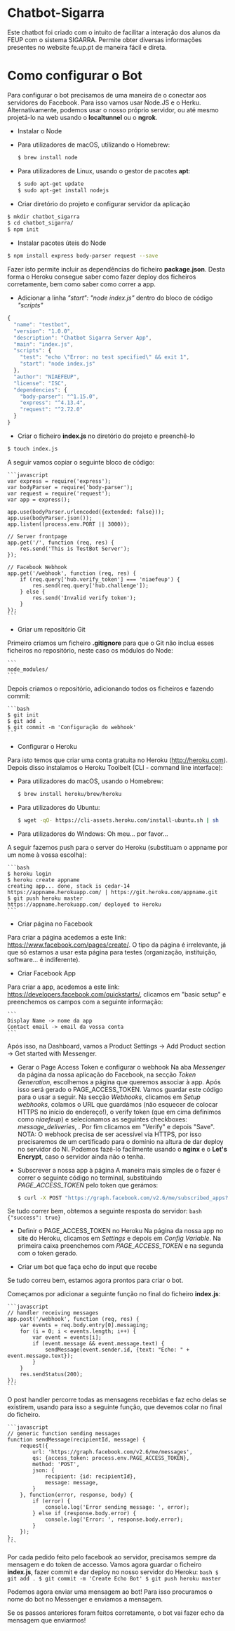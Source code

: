 # Chatbot-Sigarra
Este chatbot foi criado com o intuito de facilitar a interação dos alunos da FEUP com o sistema 
SIGARRA. Permite obter diversas informações presentes no website fe.up.pt de maneira fácil e direta.

# Como configurar o Bot
Para configurar o bot precisamos de uma maneira de o conectar aos servidores 
do Facebook. Para isso vamos usar Node.JS e o Herku. Alternativamente, podemos usar 
o nosso próprio servidor, ou até mesmo projetá-lo na web usando o 
**localtunnel** ou o **ngrok**.

* Instalar o Node

+ Para utilizadores de macOS, utilizando o Homebrew:

    ```bash
    $ brew install node
    ```
+ Para utilizadores de Linux, usando o gestor de pacotes **apt**:

    ```bash
    $ sudo apt-get update
    $ sudo apt-get install nodejs
    ```
* Criar diretório do projeto e configurar servidor da aplicação

```bash
$ mkdir chatbot_sigarra
$ cd chatbot_sigarra/
$ npm init
```
+ Instalar pacotes úteis do Node

```bash
$ npm install express body-parser request --save
```
Fazer isto permite incluir as dependências do ficheiro **package.json**. Desta forma o Heroku consegue saber como fazer deploy dos ficheiros corretamente, bem como saber como correr a app.

* Adicionar a linha *"start": "node index.js"* dentro do bloco de código *"scripts"*

```javascript
{
  "name": "testbot",
  "version": "1.0.0",
  "description": "Chatbot Sigarra Server App",
  "main": "index.js",
  "scripts": {
    "test": "echo \"Error: no test specified\" && exit 1",
    "start": "node index.js"
  },
  "author": "NIAEFEUP",
  "license": "ISC",
  "dependencies": {
    "body-parser": "^1.15.0",
    "express": "^4.13.4",
    "request": "^2.72.0"
  }
}
```
* Criar o ficheiro **index.js** no diretório do projeto e preenchê-lo

```bash
$ touch index.js
```

A seguir vamos copiar o seguinte bloco de código:

    ```javascript
    var express = require('express');  
    var bodyParser = require('body-parser');  
    var request = require('request');  
    var app = express();
    
    app.use(bodyParser.urlencoded({extended: false}));  
    app.use(bodyParser.json());  
    app.listen((process.env.PORT || 3000));
    
    // Server frontpage
    app.get('/', function (req, res) {  
        res.send('This is TestBot Server');
    });
    
    // Facebook Webhook
    app.get('/webhook', function (req, res) {  
        if (req.query['hub.verify_token'] === 'niaefeup') {
            res.send(req.query['hub.challenge']);
        } else {
            res.send('Invalid verify token');
        }
    });
    ```
* Griar um repositório Git 

Primeiro criamos um ficheiro **.gitignore** para que o Git não inclua esses ficheiros no repositório, neste caso os módulos do Node:

    ```
    node_modules/  
    ```

Depois criamos o repositório, adicionando todos os ficheiros e fazendo commit: 

    ```bash
    $ git init
    $ git add .
    $ git commit -m 'Configuração do webhook'
    ```
* Configurar o Heroku

Para isto temos que criar uma conta gratuita no Heroku (http://heroku.com). Depois disso instalamos o Heroku Toolbelt (CLI - command line interface): 

  + Para utilizadores do macOS, usando o Homebrew:

    ```bash
    $ brew install heroku/brew/heroku
    ```

  + Para utilizadores do Ubuntu: 
    
    ```bash
    $ wget -qO- https://cli-assets.heroku.com/install-ubuntu.sh | sh
    ```

  + Para utilizadores do Windows: Oh meu... por favor...

A seguir fazemos push para o server do Heroku (substituam o appname por um nome à vossa escolha):
   
    ```bash
    $ heroku login
    $ heroku create appname
    creating app... done, stack is cedar-14  
    https://appname.herokuapp.com/ | https://git.heroku.com/appname.git  
    $ git push heroku master
    https://appname.herokuapp.com/ deployed to Heroku  
    ```

* Criar página no Facebook

Para criar a página acedemos a este link: https://www.facebook.com/pages/create/.
O tipo da página é irrelevante, já que só estamos a usar esta página para testes 
(organização, instituição, software... é indiferente).

* Criar Facebook App

Para criar a app, acedemos a este link: https://developers.facebook.com/quickstarts/, clicamos em 
"basic setup" e preenchemos os campos com a seguinte informação:

    ```
    Display Name -> nome da app
    Contact email -> email da vossa conta
    ```

Após isso, na Dashboard, vamos a Product Settings -> Add Product section -> Get started with Messenger.


* Gerar o Page Access Token e configurar o webhook 
Na aba *Messenger* da página da nossa aplicação do Facebook, na secção *Token Generation*, 
escolhemos a página que queremos associar à app. Após isso será gerado o PAGE_ACCESS_TOKEN. Vamos 
guardar este código para o usar a seguir.
Na secção *Webhooks*, clicamos em *Setup webhooks*, colamos o URL que guardámos (não esquecer de colocar 
HTTPS no início do endereço!), o verify token (que em cima definimos como *niaefeup*) e selecionamos as seguintes checkboxes: *message_deliveries*, . Por fim clicamos em "Verify" e depois "Save".
NOTA: O webhook precisa de ser acessível via HTTPS, por isso precisaremos de um certificado para o 
domínio na altura de dar deploy no servidor do NI. Podemos fazê-lo facilmente usando o **nginx** e o 
**Let's Encrypt**, caso o servidor ainda não o tenha.


* Subscrever a nossa app à página 
A maneira mais simples de o fazer é correr o seguinte código no terminal, substituindo *PAGE_ACCESS_TOKEN* pelo token que gerámos: 
    ```bash
    $ curl -X POST "https://graph.facebook.com/v2.6/me/subscribed_apps?access_token=PAGE_ACCESS_TOKEN"
    ```
Se tudo correr bem, obtemos a seguinte resposta do servidor: 
    ```bash
    {"success": true}
    ```


* Definir o PAGE_ACCESS_TOKEN no Heroku
Na página da nossa app no site do Heroku, clicamos em *Settings* e depois em *Config Variable*. 
Na primeira caixa preenchemos com *PAGE_ACCESS_TOKEN* e na segunda com o token gerado.


* Criar um bot que faça echo do input que recebe


Se tudo correu bem, estamos agora prontos para criar o bot.

Começamos por adicionar a seguinte função no final do ficheiro **index.js**: 

    ```javascript
    // handler receiving messages
    app.post('/webhook', function (req, res) {  
        var events = req.body.entry[0].messaging;
        for (i = 0; i < events.length; i++) {
            var event = events[i];
            if (event.message && event.message.text) {
                sendMessage(event.sender.id, {text: "Echo: " + event.message.text});
            }
        }
        res.sendStatus(200);
    });
    ```

O post handler percorre todas as mensagens recebidas e faz echo delas se existirem, usando para isso 
a seguinte função, que devemos colar no final do ficheiro.

    ```javascript
    // generic function sending messages
    function sendMessage(recipientId, message) {  
        request({
            url: 'https://graph.facebook.com/v2.6/me/messages',
            qs: {access_token: process.env.PAGE_ACCESS_TOKEN},
            method: 'POST',
            json: {
                recipient: {id: recipientId},
                message: message,
            }
        }, function(error, response, body) {
            if (error) {
                console.log('Error sending message: ', error);
            } else if (response.body.error) {
                console.log('Error: ', response.body.error);
            }
        });
    };
    ```
Por cada pedido feito pelo facebook ao servidor, precisamos sempre da mensagem e do token de accesso.
Vamos agora guardar o ficheiro **index.js**, fazer commit e dar deploy no nosso servidor do Heroku: 
    ```bash
    $ git add .
    $ git commit -m 'Create Echo Bot'
    $ git push heroku master
    ```

Podemos agora enviar uma mensagem ao bot! Para isso procuramos o nome do bot no Messenger e 
enviamos a mensagem.

Se os passos anteriores foram feitos corretamente, o bot vai fazer echo da mensagem que enviarmos!

